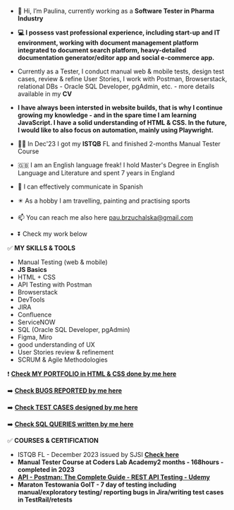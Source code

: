 - 👋 Hi, I’m Paulina, currently working as a **Software Tester in Pharma Industry**
-  **💻 I possess vast professional experience, including start-up and IT environment, working with document management platform integrated to document search platform, 
heavy-detailed documentation generator/editor app and social e-commerce app.**
  
- Currently as a Tester, I conduct manual web & mobile tests, design test cases, review & refine User Stories, I work with Postman, Browserstack, relational DBs - Oracle SQL Developer, pgAdmin, etc. - more details available in my **CV** 

- **I have always been intersted in website builds, that is why I continue growing my knowledge - and in the spare time I am learning **JavaScript**. I have a solid understanding of HTML & CSS. In the future, I would like to also focus on automation, mainly using Playwright.**




- 👩‍💼 In Dec'23 I got my **ISTQB** FL and finished 2-months Manual Tester Course
- 🇬🇧 I am an English language freak! I hold Master's Degree in English Language and Literature and spent 7 years in England 
- 💃 I can effectively communicate in Spanish
- ✴️ As a hobby I am travelling, painting and practising sports
- 📫 You can reach me also here pau.brzuchalska@gmail.com
- ⏬ Check my work below

✅ **MY SKILLS & TOOLS**

- Manual Testing (web & mobile)
- **JS Basics**
- HTML + CSS
- API Testing with Postman
- Browserstack
- DevTools 
- JIRA
- Confluence
- ServiceNOW
- SQL (Oracle SQL Developer, pgAdmin)
- Figma, Miro
- good understanding of UX
- User Stories review & refinement
- SCRUM & Agile Methodologies


 ❗ <a href="https://github.com/pau-qa/pau-qa.github.io"><b>Check **MY PORTFOLIO in HTML & CSS**  done by me here</b></a>

 ➡️ <a href="https://github.com/pau-qa/Bug-Reports"><b>Check **BUGS REPORTED** by me here</b></a>
 
 ➡️ <a href="https://github.com/pau-qa/Test-Cases-"><b>Check **TEST CASES** designed by me here</b></a>

 ➡️ <a href="https://github.com/pau-qa/SQL-queries"><b>Check **SQL QUERIES** written by me here</b></a>
 



✅ **COURSES & CERTIFICATION**
- ISTQB FL - December 2023 issued by SJSI <a href="https://postimg.cc/ftBNQrQD"><b>**Check here<b>**</a>
- Manual Tester Course at Coders Lab Academy2 months - 168hours - completed in 2023
- <a href="https://www.udemy.com/course/postman-the-complete-guide/"><b> **API - Postman: The Complete Guide - REST API Testing - Udemy** </b></a>
- Maraton Testowania GoIT - 7 day of testing including manual/exploratory testing/ reporting bugs in Jira/writing test cases in TestRail/retests

